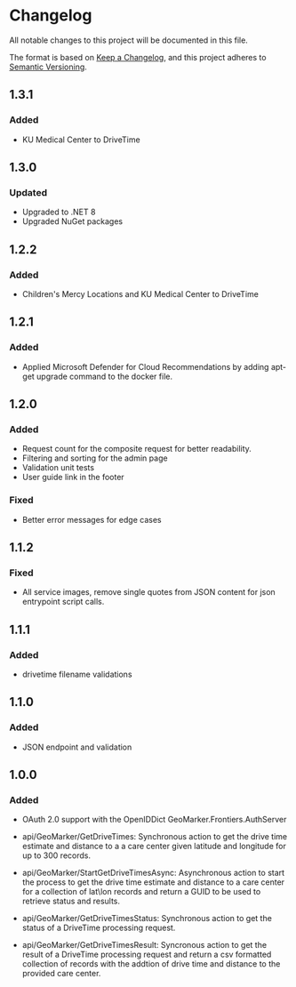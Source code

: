 # Changelog

All notable changes to this project will be documented in this file.

The format is based on [Keep a Changelog](https://keepachangelog.com/en/1.0.0/),
and this project adheres to [Semantic Versioning](https://semver.org/spec/v2.0.0.html).

## 1.3.1

### Added

- KU Medical Center to DriveTime

## 1.3.0

### Updated

- Upgraded to .NET 8
- Upgraded NuGet packages

## 1.2.2

### Added

- Children's Mercy Locations and KU Medical Center to DriveTime

## 1.2.1

### Added

- Applied Microsoft Defender for Cloud Recommendations by adding apt-get upgrade command to the docker file.

## 1.2.0

### Added

- Request count for the composite request for better readability.
- Filtering and sorting for the admin page
- Validation unit tests
- User guide link in the footer

### Fixed
- Better error messages for edge cases

## 1.1.2

### Fixed

- All service images, remove single quotes from JSON content for json entrypoint script calls. 

## 1.1.1

### Added

- drivetime filename validations

## 1.1.0

### Added 

- JSON endpoint and validation

## 1.0.0

### Added

- OAuth 2.0 support with the OpenIDDict GeoMarker.Frontiers.AuthServer

- api/GeoMarker/GetDriveTimes: Synchronous action to get the drive time estimate and distance to a a care center given latitude and longitude for up to 300 records.

- api/GeoMarker/StartGetDriveTimesAsync: Asynchronous action to start the process to get the drive time estimate and distance to a care center for a collection of lat\lon records and return a GUID to be used to retrieve status and results.

- api/GeoMarker/GetDriveTimesStatus: Synchronous action to get the status of a DriveTime processing request.

- api/GeoMarker/GetDriveTimesResult: Syncronous action to get the result of a DriveTime processing request and return a csv formatted collection of records with the addtion of drive time and distance to the provided care center.
